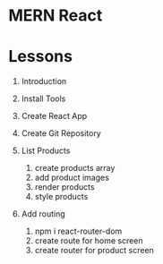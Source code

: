 # MERN React

# Lessons

1. Introduction
2. Install Tools
3. Create React App
4. Create Git Repository

5. List Products

   1. create products array
   2. add product images
   3. render products
   4. style products

6. Add routing
   1. npm i react-router-dom
   2. create route for home screen
   3. create router for product screen
